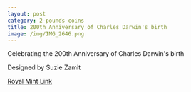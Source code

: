 ```yaml
---
layout: post
category: 2-pounds-coins
title: 200th Anniversary of Charles Darwin's birth
image: /img/IMG_2646.png
---
```


Celebrating the 200th Anniversary of Charles Darwin's birth

Designed by Suzie Zamit

[Royal Mint Link](http://www.royalmint.com/discover/uk-coins/coin-design-and-specifications/two-pound-coin/2009-charles-darwin)
